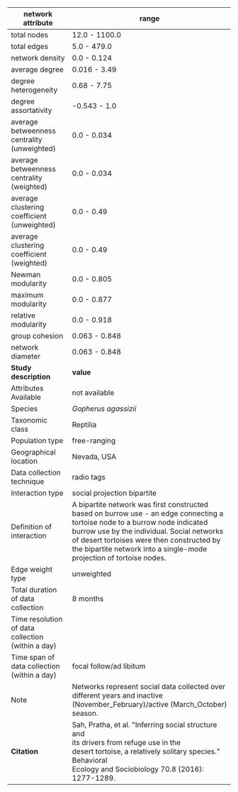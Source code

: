 network attribute|range
---|---
total nodes|12.0 - 1100.0
total edges|5.0 - 479.0
network density|0.0 - 0.124
average degree|0.016 - 3.49
degree heterogeneity|0.68 - 7.75
degree assortativity|-0.543 - 1.0
average betweenness centrality (unweighted)|0.0 - 0.034
average betweenness centrality (weighted)|0.0 - 0.034
average clustering coefficient (unweighted)|0.0 - 0.49
average clustering coefficient (weighted)|0.0 - 0.49
Newman modularity|0.0 - 0.805
maximum modularity|0.0 - 0.877
relative modularity|0.0 - 0.918
group cohesion|0.063 - 0.848
network diameter|0.063 - 0.848
**Study description**|**value**
Attributes Available|not available
Species|*Gopherus agassizii*
Taxonomic class|Reptilia
Population type|free-ranging
Geographical location|Nevada, USA
Data collection technique|radio tags
Interaction type|social projection bipartite
Definition of interaction|A bipartite network was first constructed based on burrow use - an edge connecting a tortoise node to a burrow node indicated burrow use by the individual. Social networks of desert tortoises were then constructed by the bipartite network into a single-mode projection of tortoise nodes.
Edge weight type|unweighted
Total duration of data collection|8 months
Time resolution of data collection (within a day)|
Time span of data collection (within a day)|focal follow/ad libitum
Note|Networks represent social data collected over different years and inactive (November_February)/active (March_October) season. 
**Citation** | Sah, Pratha, et al. "Inferring social structure and <br> its drivers from refuge use in the <br> desert tortoise, a relatively solitary species." Behavioral <br> Ecology and Sociobiology 70.8 (2016): 1277-1289.
